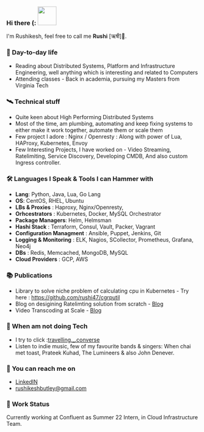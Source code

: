 ### Hi there (: <img src="https://media.giphy.com/media/lvjW50Ld1D4qHD0wra/giphy.gif" width="49">
<!--
**rushi47/rushi47** is a ✨ _special_ ✨ repository because its `README.md` (this file) appears on your GitHub profile.

Here are some ideas to get you started:

- 🔭 I’m currently working on ...
- 🌱 I’m currently learning ...
- 👯 I’m looking to collaborate on ...
- 🤔 I’m looking for help with ...
- 💬 Ask me about ...
- 📫 How to reach me: ...
- 😄 Pronouns: ...
- ⚡ Fun fact: ...
-->
I'm Rushikesh, feel free to call me **Rushi** [ऋषी]🧔.

### 🌱 Day-to-day life

* Reading about Distributed Systems, Platform and Infrastructure Engineering, well anything which is interesting and related to Computers 
* Attending classes - Back in academia, pursuing my Masters from Virginia Tech

### 🛰️ Technical stuff

* Quite keen about High Performing Distributed Systems 
* Most of the time, am plumbing, automating and keep fixing systems to either make it work together, automate them or scale them 
* Few project I adore : 
    Nginx / Openresty : Along with power of Lua, HAProxy, Kubernetes, Envoy
* Few Interesting Projects, I have worked on - Video Streaming, Ratelimiting, Service Discovery, Developing CMDB, And also custom Ingress controller.

### 🛠️ Languages I Speak & Tools I can Hammer with 

* **Lang**: Python, Java, Lua, Go Lang
* **OS**: CentOS, RHEL, Ubuntu
* **LBs & Proxies** : Haproxy, Nginx/Openresty,
* **Orhcestrators** : Kubernetes, Docker, MySQL Orchestrator 
* **Package Managers**: Helm, Helmsman 
* **Hashi Stack** : Terraform, Consul, Vault, Packer, Vagrant 
* **Configuration Managment** : Ansible, Puppet, Jenkins, Git
* **Logging & Monitoring** : ELK, Nagios, SCollector, Prometheus, Grafana, Neo4j
* **DBs** : Redis, Memcached, MongoDB, MySQL
* **Cloud Providers** : GCP, AWS

### 📚 Publications

* Library to solve niche problem of calculating cpu in Kubernetes - Try here : https://github.com/rushi47/cgrputil
* Blog on desigining Ratelimting solution from scratch - [Blog](https://www.egnyte.com/blog/post/how-egnyte-uses-rate-limiting-to-dynamically-scale)
* Video Transcoding at Scale - [Blog](https://www.egnyte.com/blog/post/transcoding-how-we-serve-videos-at-scale)

### 🎴 When am not doing Tech

* I try to click  :[travelling._.converse](https://www.instagram.com/travelling._.converse/)
* Listen to indie music, few of my favourite bands & singers: When chai met toast, Prateek Kuhad, The Lumineers & also John Denever. 

### 💭 You can reach me on 

* [LinkedIN](https://linkedin.com/in/rushikeshbutley)
* rushikeshbutley@gmail.com

### 👷‍ Work Status

Currently working at Confluent as Summer 22 Intern, in Cloud Infrastructure Team.
